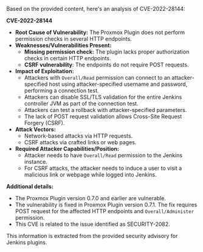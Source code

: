Based on the provided content, here's an analysis of CVE-2022-28144:

**CVE-2022-28144**

*   **Root Cause of Vulnerability:** The Proxmox Plugin does not perform permission checks in several HTTP endpoints.
*   **Weaknesses/Vulnerabilities Present:**
    *   **Missing permission check:** The plugin lacks proper authorization checks in certain HTTP endpoints.
    *   **CSRF vulnerability**: The endpoints do not require POST requests.
*   **Impact of Exploitation:**
    *   Attackers with `Overall/Read` permission can connect to an attacker-specified host using attacker-specified username and password, performing a connection test.
    *   Attackers can disable SSL/TLS validation for the entire Jenkins controller JVM as part of the connection test.
    *   Attackers can test a rollback with attacker-specified parameters.
    *   The lack of POST request validation allows Cross-Site Request Forgery (CSRF).
*   **Attack Vectors:**
    *   Network-based attacks via HTTP requests.
    *   CSRF attacks via crafted links or web pages.
*   **Required Attacker Capabilities/Position:**
    *   Attacker needs to have `Overall/Read` permission to the Jenkins instance.
    *   For CSRF attacks, the attacker needs to induce a user to visit a malicious link or webpage while logged into Jenkins.

**Additional details:**

*   The Proxmox Plugin version 0.7.0 and earlier are vulnerable.
*   The vulnerability is fixed in Proxmox Plugin version 0.7.1. The fix requires POST request for the affected HTTP endpoints and `Overall/Administer` permission.
* This CVE is related to the issue identified as SECURITY-2082.

This information is extracted from the provided security advisory for Jenkins plugins.